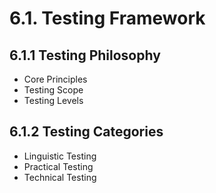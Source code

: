 # 6.1. Testing Framework

## 6.1.1 Testing Philosophy
- Core Principles
- Testing Scope
- Testing Levels

## 6.1.2 Testing Categories
- Linguistic Testing
- Practical Testing
- Technical Testing


